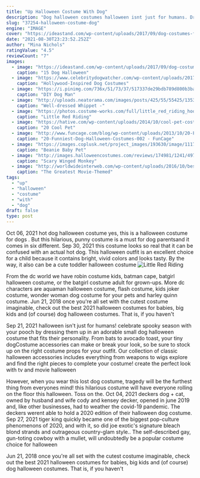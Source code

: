 ```yaml
---
title: "Up Halloween Costume With Dog"
description: "Dog halloween costumes halloween isnt just for humans. Dress up your precious in one of our dog halloween costumes this october! put them on a leash and let them trick-or-treat with you, or leave them to"
slug: "37254-halloween-costume-dog"
engine: "IMAGE"
cover: "https://ideastand.com/wp-content/uploads/2017/09/dog-costumes-for-kids/13-dog-halloween-costumes-kids-adults.jpg"
date: "2021-08-30T23:23:52.252Z"
author: "Mina Nichols"
ratingValue: "4.5"
reviewCount: "7"
images:
  - image: "https://ideastand.com/wp-content/uploads/2017/09/dog-costumes-for-kids/13-dog-halloween-costumes-kids-adults.jpg"
    caption: "15 Dog Halloween"
  - image: "https://www.celebritydogwatcher.com/wp-content/uploads/2017/07/pug_costume.jpg"
    caption: "Hollywood-Inspired Dog Costumes"
  - image: "https://i.pinimg.com/736x/51/73/37/517337de29bdb789d800b3ba25558a4a.jpg"
    caption: "DIY Dog Man"
  - image: "http://uploads.neatorama.com/images/posts/425/55/55425/1353869106-0.jpg"
    caption: "Well-dressed Whippet -"
  - image: "https://photos.costume-works.com/full/little_red_riding_hood_and_grandmother.jpg"
    caption: "Little Red Riding"
  - image: "https://hative.com/wp-content/uploads/2014/10/cool-pet-costumes/9-cool-pet-costumes.jpg"
    caption: "20 Cool Pet"
  - image: "http://www.funcage.com/blog/wp-content/uploads/2013/10/20-Funniest-Dog-Halloween-Costumes-002.jpg"
    caption: "20-Funniest-Dog-Halloween-Costumes-002 - FunCage"
  - image: "https://images.coplusk.net/project_images/193630/image/111715_2F2015-10-29-163553-IMG_4285.jpg"
    caption: "Beanie Baby Pet"
  - image: "http://images.halloweencostumes.com/reviews/174981/1241/497.jpg"
    caption: "Scary Winged Monkey"
  - image: "http://worldwideinterweb.com/wp-content/uploads/2016/10/best-movies-costumes.jpg"
    caption: "The Greatest Movie-Themed"
tags:
  - "up"
  - "halloween"
  - "costume"
  - "with"
  - "dog"
draft: false
type: post
---
```


Oct 06, 2021 hot dog halloween costume yes, this is a halloween costume for dogs . But this hilarious, punny costume is a must for dog parentsand it comes in six different. Sep 30, 2021 this costume looks so real that it can be confused with an actual hot dog. This halloween outfit is an excellent choice for a child because it contains bright, vivid colors and looks tasty. By the way, it also can be a cute toddler halloween costume
![Little Red Riding](https://photos.costume-works.com/full/little_red_riding_hood_and_grandmother.jpg "Little Red Riding")

From the dc world we have robin costume kids, batman cape, batgirl halloween costume, or the batgirl costume adult for grown-ups. More dc characters are aquaman halloween costume, flash costume, kids joker costume, wonder woman dog costume for your pets and harley quinn costume. Jun 21, 2018 once you&#39;re all set with the cutest costume imaginable, check out the best 2021 halloween costumes for babies, big kids and (of course) dog halloween costumes. That is, if you haven&#39;t
<!--inArticleAds-->

<!--galleryOne-->

Sep 21, 2021 halloween isn't just for humans! celebrate spooky season with your pooch by dressing them up in an adorable small dog halloween costume that fits their personality. From bats to avocado toast, your tiny dogCostume accessories can make or break your look, so be sure to stock up on the right costume props for your outfit. Our collection of classic halloween accessories includes everything from weapons to wigs  explore and find the right pieces to complete your costume! create the perfect look with tv and movie halloween
<!--inArticleAds-->

<!--galleryTwo-->

However, when you wear this lost dog costume, tragedy will be the furthest thing from everyones mind! this hilarious costume will have everyone rolling on the floor this halloween. Toss on the. Oct 04, 2021 deckers dog + cat, owned by husband and wife cody and kensey decker, opened in june 2019 and, like other businesses, had to weather the covid-19 pandemic. The deckers werent able to hold a 2020 edition of their halloween dog costume. Sep 27, 2021 tiger king quickly became one of the biggest pop-culture phenomenons of 2020, and with it, so did joe exotic's signature bleach blond strands and outrageous country-glam style.. The self-described gay, gun-toting cowboy with a mullet, will undoubtedly be a popular costume choice for halloween
<!--galleryThree-->

Jun 21, 2018 once you're all set with the cutest costume imaginable, check out the best 2021 halloween costumes for babies, big kids and (of course) dog halloween costumes. That is, if you haven't